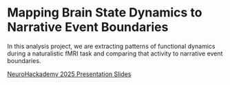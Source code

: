 # Mapping Brain State Dynamics to Narrative Event Boundaries

In this analysis project, we are extracting patterns of functional dynamics during a naturalistic fMRI task and comparing that activity to narrative event boundaries.

[NeuroHackademy 2025 Presentation Slides](https://docs.google.com/presentation/d/1y0bdcGUASjWUIZ2MXHWK5ISHwUtzJ5mAiLsanxwZOmM/edit?usp=sharing)
